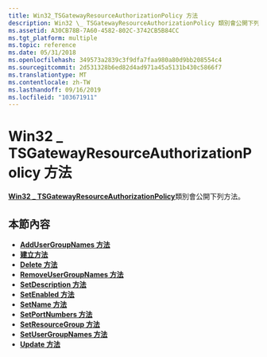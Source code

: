 ```yaml
---
title: Win32_TSGatewayResourceAuthorizationPolicy 方法
description: Win32 \_ TSGatewayResourceAuthorizationPolicy 類別會公開下列方法。
ms.assetid: A30CB78B-7A60-4582-802C-3742CB5B84CC
ms.tgt_platform: multiple
ms.topic: reference
ms.date: 05/31/2018
ms.openlocfilehash: 349573a2839c3f9dfa7faa980a80d9bb208554c4
ms.sourcegitcommit: 2d531328b6ed82d4ad971a45a5131b430c5866f7
ms.translationtype: MT
ms.contentlocale: zh-TW
ms.lasthandoff: 09/16/2019
ms.locfileid: "103671911"
---
```

# <a name="win32_tsgatewayresourceauthorizationpolicy-methods"></a>Win32 \_ TSGatewayResourceAuthorizationPolicy 方法

[**Win32 \_ TSGatewayResourceAuthorizationPolicy**](win32-tsgatewayresourceauthorizationpolicy.md)類別會公開下列方法。

## <a name="in-this-section"></a>本節內容

-   [**AddUserGroupNames 方法**](addusergroupnames-win32-tsgatewayresourceauthorizationpolicy.md)
-   [**建立方法**](create-win32-tsgatewayresourceauthorizationpolicy.md)
-   [**Delete 方法**](delete-win32-tsgatewayresourceauthorizationpolicy.md)
-   [**RemoveUserGroupNames 方法**](removeusergroupnames-win32-tsgatewayresourceauthorizationpolicy.md)
-   [**SetDescription 方法**](setdescription-win32-tsgatewayresourceauthorizationpolicy.md)
-   [**SetEnabled 方法**](setenabled-win32-tsgatewayresourceauthorizationpolicy.md)
-   [**SetName 方法**](setname-win32-tsgatewayresourceauthorizationpolicy.md)
-   [**SetPortNumbers 方法**](setportnumbers-win32-tsgatewayresourceauthorizationpolicy.md)
-   [**SetResourceGroup 方法**](setresourcegroup-win32-tsgatewayresourceauthorizationpolicy.md)
-   [**SetUserGroupNames 方法**](setusergroupnames-win32-tsgatewayresourceauthorizationpolicy.md)
-   [**Update 方法**](update-win32-tsgatewayresourceauthorizationpolicy.md)

 

 




